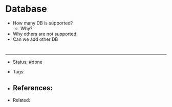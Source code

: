 # Database

- How many DB is supported?
	- Why?
- Why others are not supported
- Can we add other DB




# 

---
- Status: #done 

- Tags: 

- References:
	- 

- Related:
